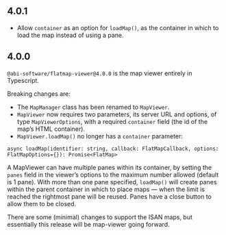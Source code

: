## 4.0.1

* Allow `container` as an option for `loadMap()`, as the container in which to load the map instead of using a pane.


## 4.0.0

`@abi-software/flatmap-viewer@4.0.0` is the map viewer entirely in Typescript. 

Breaking changes are:

* The `MapManager` class has been renamed to `MapViewer`.
* `MapViewer` now requires two parameters, its server URL and options, of type `MapViewerOptions`, with a required `container` field (the id of the map’s HTML container).
* `MapViewer.loadMap()` no longer has a `container` parameter:
  
```
async loadMap(identifier: string, callback: FlatMapCallback, options: FlatMapOptions={}): Promise<FlatMap>
```

A MapViewer can have multiple panes within its container, by setting the `panes` field in the viewer’s options to the maximum number allowed (default is 1 pane). With more than one pane specified, `loadMap()` will create panes within the parent container in which to place maps — when the limit is reached the rightmost pane will be reused. Panes have a close button to allow them to be closed.

There are some (minimal) changes to support the ISAN maps, but essentially this release will be map-viewer going forward.
